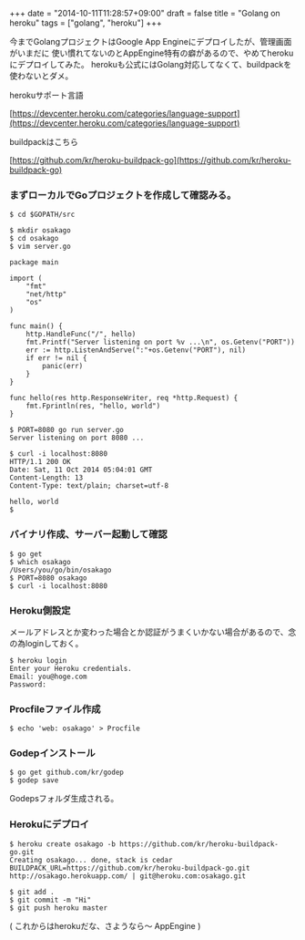 +++
date = "2014-10-11T11:28:57+09:00"
draft = false
title = "Golang on heroku"
tags = ["golang", "heroku"]
+++

今までGolangプロジェクトはGoogle App Engineにデプロイしたが、管理画面がいまだに
使い慣れてないのとAppEngine特有の癖があるので、やめてherokuにデプロイしてみた。
herokuも公式にはGolang対応してなくて、buildpackを使わないとダメ。

herokuサポート言語

[https://devcenter.heroku.com/categories/language-support](https://devcenter.heroku.com/categories/language-support)

buildpackはこちら

[https://github.com/kr/heroku-buildpack-go](https://github.com/kr/heroku-buildpack-go)

### まずローカルでGoプロジェクトを作成して確認みる。

```
$ cd $GOPATH/src

$ mkdir osakago
$ cd osakago
$ vim server.go
```

```
package main

import (
	"fmt"
	"net/http"
	"os"
)

func main() {
	http.HandleFunc("/", hello)
	fmt.Printf("Server listening on port %v ...\n", os.Getenv("PORT"))
	err := http.ListenAndServe(":"+os.Getenv("PORT"), nil)
	if err != nil {
		panic(err)
	}
}

func hello(res http.ResponseWriter, req *http.Request) {
	fmt.Fprintln(res, "hello, world")
}
```

```
$ PORT=8080 go run server.go
Server listening on port 8080 ...

$ curl -i localhost:8080
HTTP/1.1 200 OK
Date: Sat, 11 Oct 2014 05:04:01 GMT
Content-Length: 13
Content-Type: text/plain; charset=utf-8

hello, world
$
```

### バイナリ作成、サーバー起動して確認

```
$ go get
$ which osakago
/Users/you/go/bin/osakago
$ PORT=8080 osakago
$ curl -i localhost:8080
```

### Heroku側設定

メールアドレスとか変わった場合とか認証がうまくいかない場合があるので、念の為loginしておく。

```
$ heroku login
Enter your Heroku credentials.
Email: you@hoge.com
Password:
```

### Procfileファイル作成

```
$ echo 'web: osakago' > Procfile
```

### Godepインストール

```
$ go get github.com/kr/godep
$ godep save
```

Godepsフォルダ生成される。

### Herokuにデプロイ

```
$ heroku create osakago -b https://github.com/kr/heroku-buildpack-go.git
Creating osakago... done, stack is cedar
BUILDPACK_URL=https://github.com/kr/heroku-buildpack-go.git
http://osakago.herokuapp.com/ | git@heroku.com:osakago.git

$ git add .
$ git commit -m "Hi"
$ git push heroku master
```

( これからはherokuだな、さようなら～ AppEngine )
